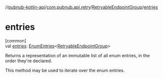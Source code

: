 //[pubnub-kotlin-api](../../../index.md)/[com.pubnub.api.retry](../index.md)/[RetryableEndpointGroup](index.md)/[entries](entries.md)

# entries

[common]\
val [entries](entries.md): [EnumEntries](https://kotlinlang.org/api/latest/jvm/stdlib/kotlin.enums/-enum-entries/index.html)&lt;[RetryableEndpointGroup](index.md)&gt;

Returns a representation of an immutable list of all enum entries, in the order they're declared.

This method may be used to iterate over the enum entries.

